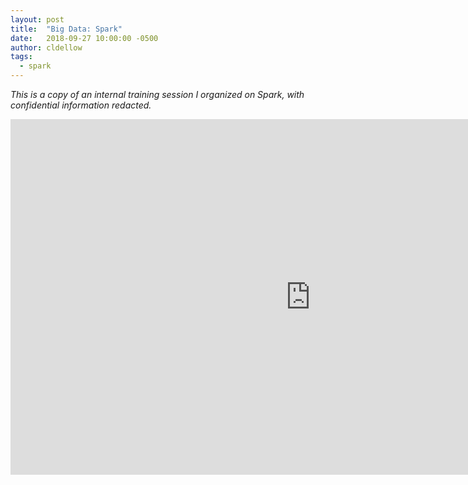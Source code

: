 ```yaml
---
layout: post
title:  "Big Data: Spark"
date:   2018-09-27 10:00:00 -0500
author: cldellow
tags:
  - spark
---
```


_This is a copy of an internal training session I organized on Spark, with confidential information redacted._

<iframe src="https://docs.google.com/presentation/d/e/2PACX-1vSyeNTGhhg1YphOFLBqYDUHgpuucJDy5uY55j55SuU7fzPysNhvm8XuG-OCfdGA7xcZDx73dejg78xL/embed?start=false&loop=false&delayms=60000" frameborder="0" width="960" height="569" allowfullscreen="true" mozallowfullscreen="true" webkitallowfullscreen="true"></iframe>
